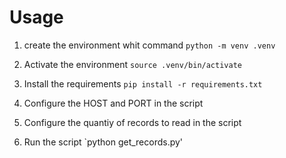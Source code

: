 # Usage
1. create the environment whit command `python -m venv .venv`
2. Activate the environment `source .venv/bin/activate`
3. Install the requirements `pip install -r requirements.txt`

4. Configure the HOST and PORT in the script
5. Configure the quantiy of records to read in the script
6. Run the script `python get_records.py'

